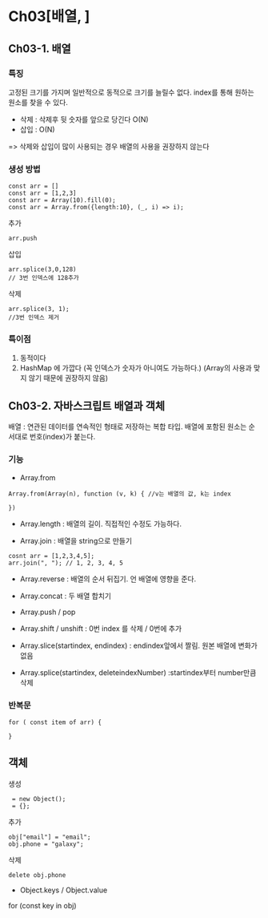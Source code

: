 # Ch03[배열, ]

## Ch03-1. 배열

### 특징

고정된 크기를 가지며 일반적으로 동적으로 크기를 늘릴수 없다.
index를 통해 원하는 원소를 찾을 수 있다.

- 삭제 : 삭제후 뒷 숫자를 앞으로 당긴다 O(N)
- 삽입 : O(N)

=> 삭제와 삽입이 많이 사용되는 경우 배열의 사용을 권장하지 않는다

### 생성 방법

```
const arr = []
const arr = [1,2,3]
const arr = Array(10).fill(0);
const arr = Array.from({length:10}, (_, i) => i);
```

추가

```
arr.push
```

삽입

```
arr.splice(3,0,128)
// 3번 인덱스에 128추가
```

삭제

```
arr.splice(3, 1);
//3번 인덱스 제거
```

### 특이점

1. 동적이다
2. HashMap 에 가깝다 (꼭 인덱스가 숫자가 아니여도 가능하다.)
   (Array의 사용과 맞지 않기 때문에 권장하지 않음)

## Ch03-2. 자바스크립트 배열과 객체

배열 : 연관된 데이터를 연속적인 형태로 저장하는 복합 타입.
배열에 포함된 원소는 순서대로 번호(index)가 붙는다.

### 기능

- Array.from

```
Array.from(Array(n), function (v, k) { //v는 배열의 값, k는 index

})
```

- Array.length : 배열의 길이. 직접적인 수정도 가능하다.

- Array.join : 배열을 string으로 만들기

```
cosnt arr = [1,2,3,4,5];
arr.join(", "); // 1, 2, 3, 4, 5
```

- Array.reverse : 배열의 순서 뒤집기. 언 배열에 영향을 준다.
- Array.concat : 두 배열 합치기

- Array.push / pop
- Array.shift / unshift : 0번 index 를 삭제 / 0번에 추가

- Array.slice(startindex, endindex) : endindex앞에서 짤림. 원본 배열에 변화가 없음
- Array.splice(startindex, deleteindexNumber) :startindex부터 number만큼 삭제

### 반복문

```
for ( const item of arr) {

}
```

## 객체

생성

```
 = new Object();
 = {};
```

추가

```
obj["email"] = "email";
obj.phone = "galaxy";
```

삭제

```
delete obj.phone
```

- Object.keys / Object.value

for (const key in obj)
